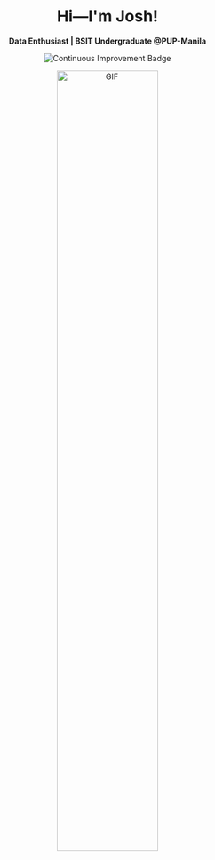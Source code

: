 <h1 align="center">Hi—I'm Josh!</h1>  
<p align="center"><strong>Data Enthusiast | BSIT Undergraduate @PUP-Manila</strong></p>

<p align="center">
  <img src="https://img.shields.io/badge/Continuous-Improvement-blue?style=for-the-badge&logo=rocket" alt="Continuous Improvement Badge">
</p>

<p align="center">
  <img src="https://media.giphy.com/media/VekcnHOwOI5So/giphy.gif" alt="GIF" width="60%">
</p>
